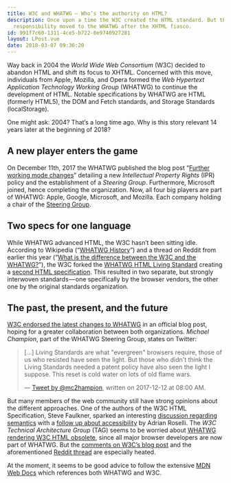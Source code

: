 ```yaml
---
title: W3C and WHATWG – Who’s the authority on HTML?
description: Once upon a time the W3C created the HTML standard. But that
  responsibility moved to the WHATWG after the XHTML fiasco.
id: 991f7c60-1311-4ce5-b722-0e9740927281
layout: LPost.vue
date: 2018-03-07 09:36:20
---
```


Way back in 2004 the _World Wide Web Consortium_ (W3C) decided to abandon HTML and shift its focus to XHTML. Concerned with this move, individuals from Apple, Mozilla, and Opera formed the _Web Hypertext Application Technology Working Group_ (WHATWG) to continue the development of HTML. Notable specifications by WHATWG are HTML (formerly HTML5), the DOM and Fetch standards, and Storage Standards (localStorage).

One might ask: 2004? That’s a long time ago. Why is this story relevant 14 years later at the beginning of 2018?

## A new player enters the game

On December 11th, 2017 the WHATWG published the blog post “[Further working mode changes](https://blog.whatwg.org/working-mode-changes)” detailing a new _Intellectual Property Rights_ (IPR) policy and the establishment of a _Steering Group_. Furthermore, Microsoft joined, hence completing the organization. Now, all four big players are part of WHATWG: Apple, Google, Microsoft, and Mozilla. Each company holding a chair of the [Steering Group](https://github.com/whatwg/sg).

## Two specs for one language

While WHATWG advanced HTML, the W3C hasn’t been sitting idle. According to Wikipedia (“[WHATWG History](https://en.wikipedia.org/wiki/WHATWG#History)”) and a thread on Reddit from earlier this year (“[What is the difference between the W3C and the WHATWG?](https://www.reddit.com/r/javascript/comments/5swe9b/what_is_the_difference_between_the_w3c_and_the/)”), the W3C forked the [WHATWG HTML Living Standard](https://html.spec.whatwg.org/) creating a [second HTML specification](https://www.w3.org/TR/html5/). This resulted in two separate, but strongly interwoven standards — one specifically by the browser vendors, the other one by the original standards organization.

## The past, the present, and the future

[W3C endorsed the latest changes to WHATWG](https://www.w3.org/blog/2017/12/whatwg-working-mode-changes/) in an official blog post, hoping for a greater collaboration between both organizations. _Michael Champion_, part of the WHATWG Steering Group, states on Twitter:

> […] Living Standards are what "evergreen" browsers require, those of us who resisted have seen the light. But those who didn't think the Living Standards needed a patent policy have also seen the light I suppose.  This reset is cold water on lots of old flame wars.
>
> — [Tweet by @mc2hampion](https://twitter.com/mc2hampion/status/940476343447203845), written on 2017-12-12 at 08:00 AM.

But many members of the web community still have strong opinions about the different approaches. One of the authors of the W3C HTML Specification, Steve Faulkner, sparked an interesting [discussion regarding semantics](https://twitter.com/stevefaulkner/status/940271868329824256) with a [follow up about accessibility](https://twitter.com/aardrian/status/940275362570924032) by Adrian Roselli. The _W3C Technical Architecture Group_ (TAG) seems to be worried about [WHATWG rendering W3C HTML obsolete](https://cryptpad.fr/pad/#/1/view/GpGiv+gMMGEMUdb6lQ2akg/gCtzEJ3B8wHxZ2lPsbTKg2ffmacIq3g5Ljd3ZSi80-0/), since all major browser developers are now part of WHATWG. But the [comments on W3C’s blog post](https://www.w3.org/blog/2017/12/whatwg-working-mode-changes/#comments) and the aforementioned [Reddit thread](https://www.reddit.com/r/javascript/comments/5swe9b/what_is_the_difference_between_the_w3c_and_the/) are especially heated.

At the moment, it seems to be good advice to follow the extensive [MDN Web Docs](https://developer.mozilla.org/) which references both WHATWG and W3C.
